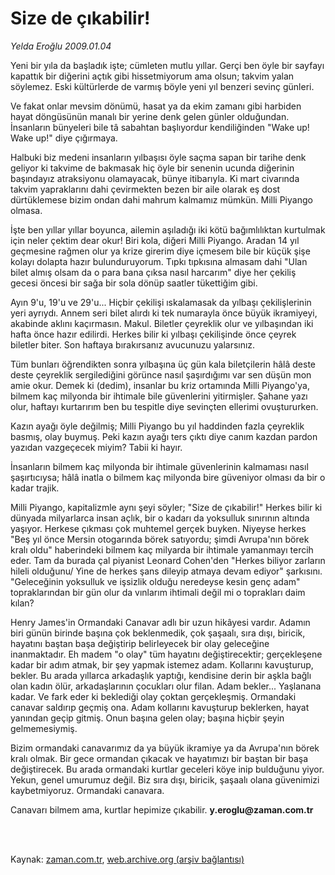 # Size de çıkabilir!

*Yelda Eroğlu 2009.01.04*

<td class="columnist-detail">
<p>Yeni bir yıla da başladık işte; cümleten mutlu yıllar. Gerçi ben öyle bir sayfayı kapattık bir diğerini açtık gibi hissetmiyorum ama olsun; takvim yalan söylemez. Eski kültürlerde de varmış böyle yeni yıl benzeri sevinç günleri.</p>
<p>
<div id="haberMetinDiv">
<p>Ve fakat onlar mevsim dönümü, hasat ya da ekim zamanı gibi harbiden hayat döngüsünün manalı bir yerine denk gelen günler olduğundan. İnsanların bünyeleri bile tâ sabahtan başlıyordur kendiliğinden "Wake up! Wake up!" diye çığırmaya.
<p>Halbuki biz medeni insanların yılbaşısı öyle saçma sapan bir tarihe denk geliyor ki takvime de bakmasak hiç öyle bir senenin ucunda diğerinin başındayız atraksiyonu olamayacak, bünye itibarıyla. Ki mart civarında takvim yapraklarını dahi çevirmekten bezen bir aile olarak eş dost dürtüklemese bizim ondan dahi mahrum kalmamız mümkün. Milli Piyango olmasa.
<p>İşte ben yıllar yıllar boyunca, ailemin aşıladığı iki kötü bağımlılıktan kurtulmak için neler çektim dear okur! Biri kola, diğeri Milli Piyango. Aradan 14 yıl geçmesine rağmen olur ya krize girerim diye içmesem bile bir küçük şişe kolayı dolapta hazır bulunduruyorum. Tıpkı tıpkısına almasam dahi "Ulan bilet almış olsam da o para bana çıksa nasıl harcarım" diye her çekiliş gecesi öncesi bir sağa bir sola dönüp saatler tükettiğim gibi.
<p>Ayın 9'u, 19'u ve 29'u... Hiçbir çekilişi ıskalamasak da yılbaşı çekilişlerinin yeri ayrıydı. Annem seri bilet alırdı ki tek numarayla önce büyük ikramiyeyi, akabinde aklını kaçırmasın. Makul. Biletler çeyreklik olur ve yılbaşından iki hafta önce hazır edilirdi. Herkes bilir ki yılbaşı çekilişinde önce çeyrek biletler biter. Son haftaya bırakırsanız avucunuzu yalarsınız.
<p>Tüm bunları öğrendikten sonra yılbaşına üç gün kala biletçilerin hâlâ deste deste çeyreklik sergilediğini görünce nasıl şaşırdığımı var sen düşün mon amie okur. Demek ki (dedim), insanlar bu kriz ortamında Milli Piyango'ya, bilmem kaç milyonda bir ihtimale bile güvenlerini yitirmişler. Şahane yazı olur, haftayı kurtarırım ben bu tespitle diye sevinçten ellerimi ovuştururken.
<p>Kazın ayağı öyle değilmiş; Milli Piyango bu yıl haddinden fazla çeyreklik basmış, olay buymuş. Peki kazın ayağı ters çıktı diye canım kazdan pardon yazıdan vazgeçecek miyim? Tabii ki hayır.
<p>İnsanların bilmem kaç milyonda bir ihtimale güvenlerinin kalmaması nasıl şaşırtıcıysa; hâlâ inatla o bilmem kaç milyonda bire güveniyor olması da bir o kadar trajik.
<p>Milli Piyango, kapitalizmle aynı şeyi söyler; "Size de çıkabilir!" Herkes bilir ki dünyada milyarlarca insan açlık, bir o kadarı da yoksulluk sınırının altında yaşıyor. Herkese çıkması çok muhtemel gerçek buyken. Niyeyse herkes "Beş yıl önce Mersin otogarında börek satıyordu; şimdi Avrupa'nın börek kralı oldu" haberindeki bilmem kaç milyarda bir ihtimale yamanmayı tercih eder. Tam da burada çal piyanist Leonard Cohen'den "Herkes biliyor zarların hileli olduğunu/ Yine de herkes şans dileyip atmaya devam ediyor" şarkısını. "Geleceğinin yoksulluk ve işsizlik olduğu neredeyse kesin genç adam" topraklarından bir gün olur da vınlarım ihtimali değil mi o toprakları daim kılan?
<p>Henry James'in Ormandaki Canavar adlı bir uzun hikâyesi vardır. Adamın biri günün birinde başına çok beklenmedik, çok şaşaalı, sıra dışı, biricik, hayatını baştan başa değiştirip belirleyecek bir olay geleceğine inanmaktadır. Eh madem "o olay" tüm hayatını değiştirecektir; gerçekleşene kadar bir adım atmak, bir şey yapmak istemez adam. Kollarını kavuşturup, bekler. Bu arada yıllarca arkadaşlık yaptığı, kendisine derin bir aşkla bağlı olan kadın ölür, arkadaşlarının çocukları olur filan. Adam bekler... Yaşlanana kadar. Ve fark eder ki beklediği olay çoktan gerçekleşmiş. Ormandaki canavar saldırıp geçmiş ona. Adam kollarını kavuşturup beklerken, hayat yanından geçip gitmiş. Onun başına gelen olay; başına hiçbir şeyin gelmemesiymiş.
<p>Bizim ormandaki canavarımız da ya büyük ikramiye ya da Avrupa'nın börek kralı olmak. Bir gece ormandan çıkacak ve hayatımızı bir baştan bir başa değiştirecek. Bu arada ormandaki kurtlar geceleri köye inip bulduğunu yiyor. Yekun, genel umurumuz değil. Biz sıra dışı, biricik, şaşaalı olana güvenimizi kaybetmiyoruz. Ormandaki canavara.
<p>Canavarı bilmem ama, kurtlar hepimize çıkabilir. <b>y.eroglu@zaman.com.tr</b></p></p></p></p></p></p></p></p></p></p></p></div>
</p>


<p><br>
		 </br></p></td>

Kaynak: [zaman.com.tr](http://zaman.com.tr/yazar.do?yazino=791346), [web.archive.org (arşiv bağlantısı)](http://web.archive.org/web/20120217044948/http://www.zaman.com.tr:80/yazar.do?yazino=791346)
